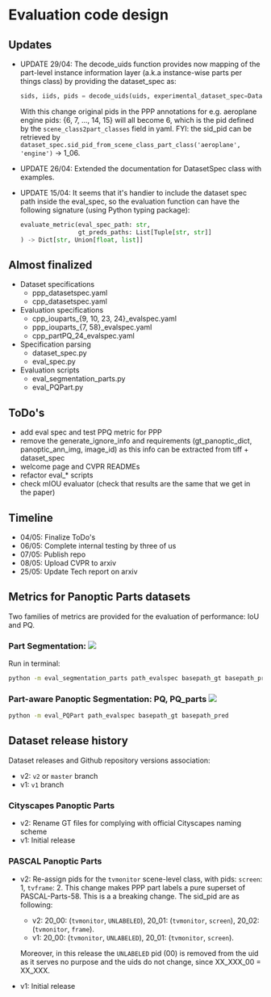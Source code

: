 # Evaluation code design

## Updates
 - UPDATE 29/04: The decode_uids function provides now mapping of the part-level instance information layer (a.k.a instance-wise parts per things class) by providing the dataset_spec as:
   ```python
   sids, iids, pids = decode_uids(uids, experimental_dataset_spec=DatasetSpec(yaml_path))
   ```
   With this change original pids in the PPP annotations for e.g. aeroplane engine pids: {6, 7, ..., 14, 15} will all become 6, which is the pid defined by the `scene_class2part_classes` field in yaml. FYI: the sid_pid can be retrieved by `dataset_spec.sid_pid_from_scene_class_part_class('aeroplane', 'engine')` → 1_06.
 - UPDATE 26/04: Extended the documentation for DatasetSpec class with examples.
 - UPDATE 15/04: It seems that it's handier to include the dataset spec path inside the eval_spec, so the evaluation function can have the following signature (using Python typing package):

   ```python
   evaluate_metric(eval_spec_path: str,
                   gt_preds_paths: List[Tuple[str, str]]
   ) -> Dict[str, Union[float, list]]
   ```

## Almost finalized
 - Dataset specifications
   - ppp_datasetspec.yaml
   - cpp_datasetspec.yaml
 - Evaluation specifications
   - cpp_iouparts_{9, 10, 23, 24}_evalspec.yaml
   - ppp_iouparts_{7, 58}_evalspec.yaml
   - cpp_partPQ_24_evalspec.yaml
 - Specification parsing
   - dataset_spec.py
   - eval_spec.py
 - Evaluation scripts
   - eval_segmentation_parts.py
   - eval_PQPart.py

## ToDo's
 - add eval spec and test PPQ metric for PPP
 - remove the generate_ignore_info and requirements (gt_panoptic_dict, panoptic_ann_img, image_id) as this info can be extracted from tiff + dataset_spec
 - welcome page and CVPR READMEs
 - refactor eval_* scripts
 - check mIOU evaluator (check that results are the same that we get in the paper)

## Timeline
 - 04/05: Finalize ToDo's
 - 06/05: Complete internal testing by three of us
 - 07/05: Publish repo
 - 08/05: Upload CVPR to arxiv
 - 25/05: Update Tech report on arxiv

## Metrics for Panoptic Parts datasets
Two families of metrics are provided for the evaluation of performance: IoU and PQ.

### Part Segmentation: <img src="https://render.githubusercontent.com/render/math?math=IoU^{\text{parts}}">

Run in terminal:
```bash
python -m eval_segmentation_parts path_evalspec basepath_gt basepath_pred
```

### Part-aware Panoptic Segmentation: PQ, PQ_parts <img src="https://render.githubusercontent.com/render/math?math=PQ^{\text{parts}}">
```bash
python -m eval_PQPart path_evalspec basepath_gt basepath_pred
```

## Dataset release history

Dataset releases and Github repository versions association:
 - v2: `v2` or `master` branch
 - v1: `v1` branch

### Cityscapes Panoptic Parts

 - v2: Rename GT files for complying with official Cityscapes naming scheme
 - v1: Initial release

### PASCAL Panoptic Parts

 - v2: Re-assign pids for the `tvmonitor` scene-level class, with pids: `screen`: 1, `tvframe`: 2. This change makes PPP part labels a pure superset of PASCAL-Parts-58. This is a a breaking change. The sid_pid are as following:
   - v2: 20_00: (`tvmonitor`, `UNLABELED`), 20_01: (`tvmonitor`, `screen`), 20_02: (`tvmonitor`, `frame`).
   - v1: 20_00: (`tvmonitor`, `UNLABELED`), 20_01: (`tvmonitor`, `screen`).

   Moreover, in this release the `UNLABELED` pid (00) is removed from the uid as it serves no purpose and the uids do not change, since XX_XXX_00 = XX_XXX.
 - v1: Initial release
